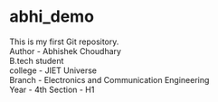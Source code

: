 # abhi_demo
This is my first Git repository.
<br>
Author - Abhishek Choudhary
<br>
B.tech student
<br>
college - JIET Universe
<br>
Branch - Electronics and Communication Engineering
<br>
Year - 4th
Section - H1
